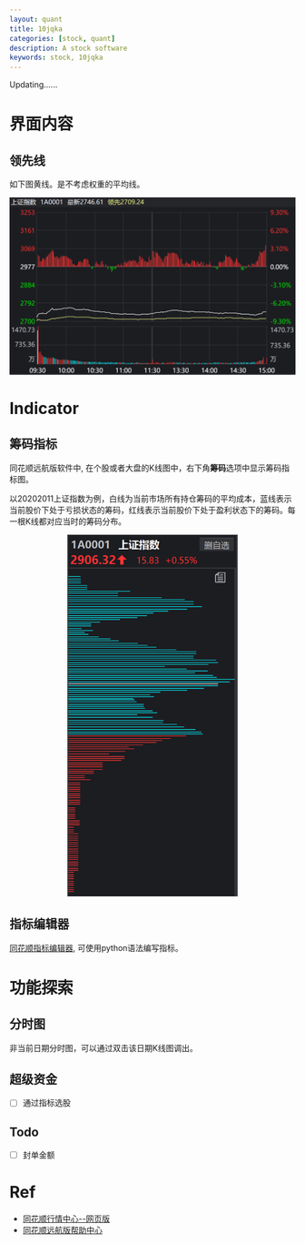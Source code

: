 ```yaml
---
layout: quant
title: 10jqka
categories: [stock, quant]
description: A stock software
keywords: stock, 10jqka
---
```


Updating......

# 界面内容

## 领先线

如下图黄线。是不考虑权重的平均线。

<div align="center"><img width="600" src="https://raw.githubusercontent.com/LfqGithub/LfqGithub.github.io/master/images/stock/000001-20200203.png"/></div>

# Indicator

## 筹码指标
同花顺远航版软件中, 在个股或者大盘的K线图中，右下角**筹码**选项中显示筹码指标图。

以20202011上证指数为例，白线为当前市场所有持仓筹码的平均成本，蓝线表示当前股价下处于亏损状态的筹码，红线表示当前股价下处于盈利状态下的筹码。每一根K线都对应当时的筹码分布。
<div align="center"><img width="300" src="https://raw.githubusercontent.com/LfqGithub/LfqGithub.github.io/master/images/stock/000001-20200211.png"/></div>

## 指标编辑器

[同花顺指标编辑器](http://quant.10jqka.com.cn/platform/html/help-api-yuan.html?t=-10#843/0), 可使用python语法编写指标。

# 功能探索

## 分时图

非当前日期分时图，可以通过双击该日期K线图调出。

## 超级资金

- [ ] 通过指标选股

## Todo

- [ ] 封单金额

# Ref

- [同花顺行情中心--网页版](http://q.10jqka.com.cn/)
- [同花顺远航版帮助中心](http://help.10jqka.com.cn/faq/front/1/)

